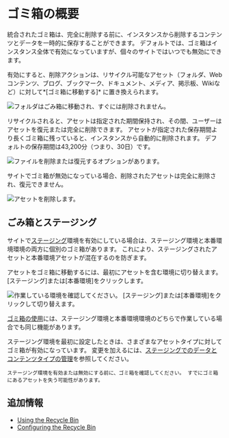 # ゴミ箱の概要

統合されたゴミ箱は、完全に削除する前に、インスタンスから削除するコンテンツとデータを一時的に保存することができます。 デフォルトでは、ゴミ箱はインスタンス全体で有効になっていますが、個々のサイトではいつでも無効にできます。

有効にすると、削除アクションは、リサイクル可能なアセット（フォルダ、Webコンテンツ、ブログ、ブックマーク、ドキュメント、メディア、掲示板、Wikiなど）に対して*[ゴミ箱に移動する]* に置き換えられます。

![フォルダはごみ箱に移動され、すぐには削除されません。](./recycle-bin-overview/images/01.png)

リサイクルされると、アセットは指定された期間保持され、その間、ユーザーはアセットを復元または完全に削除できます。 アセットが指定された保存期間より長くゴミ箱に残っていると、インスタンスから自動的に削除されます。 デフォルトの保存期間は43,200分（つまり、30日）です。

![ファイルを削除または復元するオプションがあります。](./recycle-bin-overview/images/02.png)

サイトでゴミ箱が無効になっている場合、削除されたアセットは完全に削除され、復元できません。

![アセットを削除します。](./recycle-bin-overview/images/03.png)

## ごみ箱とステージング

サイトで[ステージング](../../site-building/publishing-tools/staging.md)環境を有効にしている場合は、ステージング環境と本番環境環境の両方に個別のゴミ箱があります。 これにより、ステージングされたアセットと本番環境アセットが混在するのを防ぎます。

アセットをゴミ箱に移動するには、最初にアセットを含む環境に切り替えます。 [ステージング]または[本番環境]をクリックします。

![作業している環境を確認してください。 [ステージング]または[本番環境]をクリックして切り替えます。](./recycle-bin-overview/images/04.png)

[ゴミ箱の使用](using-the-recycle-bin.md)には、ステージング環境と本番環境環境のどちらで作業している場合でも同じ機能があります。

ステージング環境を最初に設定したときは、さまざまなアセットタイプに対してゴミ箱が有効になっています。 変更を加えるには、[ステージングでのデータとコンテンツタイプの管理](../../site-building/publishing-tools/staging/managing-data-and-content-types-in-staging.md)を参照してください。

```{warning}
ステージング環境を有効または無効にする前に、ゴミ箱を確認してください。 すでにゴミ箱にあるアセットを失う可能性があります。 
```

## 追加情報

  - [Using the Recycle Bin](./using-the-recycle-bin.md)
  - [Configuring the Recycle Bin](./configuring-the-recycle-bin.md)
